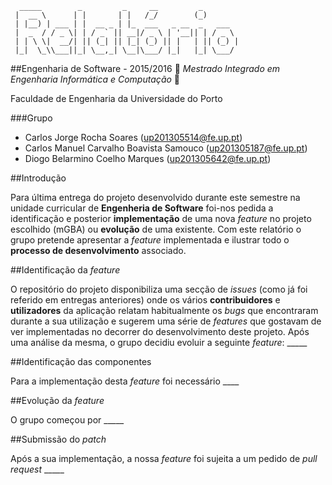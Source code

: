 ```
  _____        _         _     __         _        
 |  __ \      | |       | |   /_/        (_)       
 | |__) | ___ | |  __ _ | |_  ___   _ __  _   ___  
 |  _  / / _ \| | / _` || __|/ _ \ | '__|| | / _ \ 
 | | \ \|  __/| || (_| || |_| (_) || |   | || (_) |
 |_|  \_\\___||_| \__,_| \__|\___/ |_|   |_| \___/ 
 ```
##Engenharia de Software - 2015/2016
:floppy_disk:  *Mestrado Integrado em Engenharia Informática e Computação*   :floppy_disk:

Faculdade de Engenharia da Universidade do Porto

###Grupo
* Carlos Jorge Rocha Soares (up201305514@fe.up.pt)
* Carlos Manuel Carvalho Boavista Samouco (up201305187@fe.up.pt)
* Diogo Belarmino Coelho Marques (up201305642@fe.up.pt)

##Introdução

Para última entrega do projeto desenvolvido durante este semestre na unidade curricular de **Engenheria de Software** foi-nos pedida a identificação e posterior **implementação** de uma nova *feature* no projeto escolhido (mGBA) ou **evolução** de uma existente. Com este relatório o grupo pretende apresentar a *feature* implementada e ilustrar todo o **processo de desenvolvimento** associado.

##Identificação da *feature*

O repositório do projeto disponibiliza uma secção de *issues* (como já foi referido em entregas anteriores) onde os vários **contribuidores** e **utilizadores** da aplicação relatam habitualmente os *bugs* que encontraram durante a sua utilização e sugerem uma série de *features* que gostavam de ver implementadas no decorrer do desenvolvimento deste projeto. Após uma análise da mesma, o grupo decidiu evoluir a seguinte *feature*: _____

##Identificação das componentes

Para a implementação desta *feature* foi necessário ____

##Evolução da *feature*

O grupo começou por  _____

##Submissão do *patch*

Após a sua implementação, a nossa *feature* foi sujeita a um pedido de *pull request*  _____
